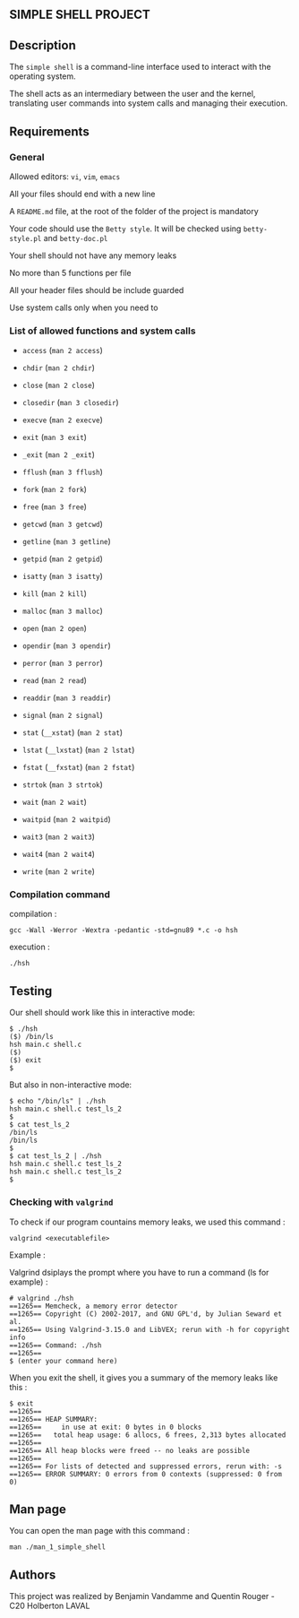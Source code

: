 ## SIMPLE SHELL PROJECT




## Description
The ```simple shell``` is a command-line interface used to interact with the operating system.

The shell acts as an intermediary between the user and the kernel, translating user commands into system calls and managing their execution.

## Requirements


### General
Allowed editors: ```vi```, ```vim```, ```emacs```

All your files should end with a new line

A ```README.md``` file, at the root of the folder of the project is mandatory

Your code should use the ```Betty style```. It will be checked using ```betty-style.pl``` and ```betty-doc.pl```

Your shell should not have any memory leaks

No more than 5 functions per file

All your header files should be include guarded

Use system calls only when you need to




### List of allowed functions and system calls

- ```access``` (```man 2 access```)

- ```chdir``` (```man 2 chdir```)

- ```close``` (```man 2 close```)

- ```closedir``` (```man 3 closedir```)

- ```execve``` (```man 2 execve```)

- ```exit``` (```man 3 exit```)

- ```_exit``` (```man 2 _exit```)

- ```fflush``` (```man 3 fflush```)

- ```fork``` (```man 2 fork```)

- ```free``` (```man 3 free```)

- ```getcwd``` (```man 3 getcwd```)

- ```getline``` (```man 3 getline```)

- ```getpid``` (```man 2 getpid```)

- ```isatty``` (```man 3 isatty```)

- ```kill``` (```man 2 kill```)

- ```malloc``` (```man 3 malloc```)

- ```open``` (```man 2 open```)

- ```opendir``` (```man 3 opendir```)

- ```perror``` (```man 3 perror```)

- ```read``` (```man 2 read```)

- ```readdir``` (```man 3 readdir```)

- ```signal``` (```man 2 signal```)

- ```stat``` (```__xstat```) (```man 2 stat```)

- ```lstat``` (```__lxstat```) (```man 2 lstat```)

- ```fstat``` (```__fxstat```) (```man 2 fstat```)

- ```strtok``` (```man 3 strtok```)

- ```wait``` (```man 2 wait```)

- ```waitpid``` (```man 2 waitpid```)

- ```wait3``` (```man 2 wait3```)

- ```wait4``` (```man 2 wait4```)

- ```write``` (```man 2 write```)


### Compilation command


compilation :

```
gcc -Wall -Werror -Wextra -pedantic -std=gnu89 *.c -o hsh
```

execution :

```
./hsh
```
## Testing

Our shell should work like this in interactive mode:

```
$ ./hsh
($) /bin/ls
hsh main.c shell.c
($)
($) exit
$
```

But also in non-interactive mode:

```
$ echo "/bin/ls" | ./hsh
hsh main.c shell.c test_ls_2
$
$ cat test_ls_2
/bin/ls
/bin/ls
$
$ cat test_ls_2 | ./hsh
hsh main.c shell.c test_ls_2
hsh main.c shell.c test_ls_2
$
```

### Checking with ```valgrind```

To check if our program countains memory leaks, we used this command :

```
valgrind <executablefile>
```

Example :

Valgrind dsiplays the prompt where you have to run a command (ls for example) :
```
# valgrind ./hsh
==1265== Memcheck, a memory error detector
==1265== Copyright (C) 2002-2017, and GNU GPL'd, by Julian Seward et al.
==1265== Using Valgrind-3.15.0 and LibVEX; rerun with -h for copyright info
==1265== Command: ./hsh
==1265==
$ (enter your command here)
```

When you exit the shell, it gives you a summary of the memory leaks like this :
```
$ exit
==1265==
==1265== HEAP SUMMARY:
==1265==     in use at exit: 0 bytes in 0 blocks
==1265==   total heap usage: 6 allocs, 6 frees, 2,313 bytes allocated
==1265==
==1265== All heap blocks were freed -- no leaks are possible
==1265==
==1265== For lists of detected and suppressed errors, rerun with: -s
==1265== ERROR SUMMARY: 0 errors from 0 contexts (suppressed: 0 from 0)
```

## Man page

You can open the man page with this command :

```
man ./man_1_simple_shell
```
## Authors

This project was realized by Benjamin Vandamme and Quentin Rouger - C20 Holberton LAVAL
